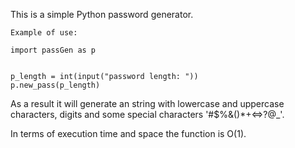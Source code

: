 This is a simple Python password generator.

`Example of use:`

```
import passGen as p


p_length = int(input("password length: "))
p.new_pass(p_length)

```
As a result it will generate an string with lowercase and uppercase characters, digits and some special characters '#$%&()*+<=>?@_'.

In terms of execution time and space the function is O(1).